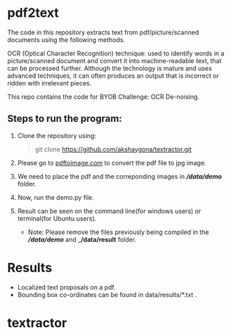 # pdf2text
The code in this repository extracts text from pdf/picture/scanned documents using the following methods.

OCR (Optical Character Recognition) technique: used to identify words in a picture/scanned document and convert it into machine-readable text, that can be processed further. Although the technology is mature and uses advanced techniques, it can often produces an output that is incorrect or ridden with irrelevant pieces.

This repo contains the code for BYOB Challenge: OCR De-noising.
## Steps to run the program:

   1. Clone the repository using:
    
         > git clone https://github.com/akshaygona/textractor.git
        
2. Please go to [pdftoimage.com](https://pdftoimage.com/) to convert the pdf file to jpg image.

3. We need to place the pdf and the correponding images in ___/data/demo___ folder.

4. Now, run the demo.py file.

5. Result can be seen on the command line(for windows users) or terminal(for Ubuntu users).
      * Note: Please remove the files previously being compiled in the ___/data/demo___ and ___/data/result__ folder.
      
 # Results
 * Localized text proposals on a pdf.
 * Bounding box co-ordinates can be found in data/results/*.txt .



   
# textractor
